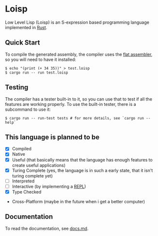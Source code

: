 # Loisp

Low Level Lisp (Loisp) is an S-expression based programming language implemented in [Rust](https://rust-lang.org).

## Quick Start

To compile the generated assembly, the compiler uses the [flat assembler](https://flatassembler.net/), so you will need to have it installed:

```console
$ echo "(print (+ 34 35))" > test.loisp
$ cargo run -- run test.loisp
```

## Testing

The compiler has a tester built-in to it, so you can use that to test if all the features are working properly. To use the built-in tester, there is a subcommand to use it:

```console
$ cargo run -- run-test tests # for more details, see `cargo run -- help`
```

## This language is planned to be

- [x] Compiled
- [x] Native
- [x] Useful (that basically means that the language has enough features to create useful applications)
- [x] Turing Complete (yes, the language is in such a early state, that it isn't turing complete yet)
- [ ] Interpreted
- [ ] Interactive (by implementing a [REPL](https://en.wikipedia.org/wiki/Read%E2%80%93eval%E2%80%93print_loop))
- [x] Type Checked
- Cross-Platform (maybe in the future when i get a better computer)

## Documentation

To read the documentation, see [docs.md](./docs/docs.md).

